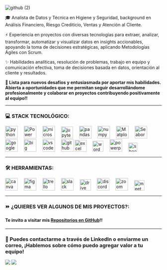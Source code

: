 ![github (2)](https://github.com/MFlorenciaLoCascio/MFlorenciaLoCascio/assets/139195222/0b832a4b-a660-404d-8d4e-38d582e8282f)



🎓 Analista de Datos y Técnica en Higiene y Seguridad, background en Análisis Financiero, Riesgo Crediticio, Ventas y Atención al Cliente.

⚡ Experiencia en proyectos con diversas tecnologías para extraer, analizar, transformar, automatizar y visualizar datos en insights accionables, apoyando la toma de decisiones estratégicas, aplicando Metodologías Ágiles con Scrum. 

✨ Habilidades analíticas, resolución de problemas, trabajo en equipo y comunicación efectiva, toma de decisiones basada en datos, orientación al cliente y resultados.

**🚀 Lista para nuevos desafíos y entusiasmada por aportar mis habilidades. Abierta a oportunidades que me permitan seguir desarrollándome profesionalmente y colaborar en proyectos contribuyendo positivamente al equipo!!**  

___

### 💻 STACK TECNOLÓGICO:  

<div align="left">
<img src="https://cdn.jsdelivr.net/gh/devicons/devicon/icons/python/python-original.svg" height="40" alt="python logo"  />
<img width="12" />
<img src="https://powerbi.microsoft.com/pictures/application-logos/svg/powerbi.svg" alt="Power BI Logo" width="40">
<img width="12" />
<img src="https://cdn.worldvectorlogo.com/logos/microsoft-sql-server-1.svg" height="40" alt="microsoftsqlserver logo"  />
<img width="12" />
<img src="https://upload.wikimedia.org/wikipedia/commons/thumb/3/38/Jupyter_logo.svg/1200px-Jupyter_logo.svg.png"  alt="jupyter logo" width="38">
<img width="12" />
<img src="https://cdn.jsdelivr.net/gh/devicons/devicon/icons/pandas/pandas-original.svg" height="40" alt="pandas logo"  />
<img width="12" />
<img src="https://cdn.jsdelivr.net/gh/devicons/devicon/icons/numpy/numpy-original.svg" height="40" alt="numpy logo"  />
<img width="12" />
<img src="https://cdn.worldvectorlogo.com/logos/matplotlib-1.svg" alt="Matplotlib Logo" width="40">
<img width="12" />
<img src="https://cdn.worldvectorlogo.com/logos/seaborn-1.svg" alt="Seaborn Logo" width="40">
<img width="12" />
<img src="https://cdn.worldvectorlogo.com/logos/google-cloud-1.svg" alt="google cloud" width="40">
<img width="12" />
<img src="https://cdn.worldvectorlogo.com/logos/google-bigquery-logo-1.svg" alt="big query" width="40">
<img width="12" />
<img src="https://cdn.jsdelivr.net/gh/devicons/devicon/icons/vscode/vscode-original.svg" height="40" alt="vscode logo"  />
<img width="12" />
<img src="https://cdn.worldvectorlogo.com/logos/github-icon-1.svg" height="40" alt="github logo" width="40 >
<img width="12" />
<img src="https://cdn.worldvectorlogo.com/logos/excel-4.svg" alt="excel logo" width="38">
<img width="12" />
<img src="https://cdn.worldvectorlogo.com/logos/microsoft-word-2013-logo.svg" alt="word logo" width="35">
<img width="12" />
<img src="https://cdn.worldvectorlogo.com/logos/powerpoint-2.svg" alt="powerpoint logo" width="40">
<img width="12" />
<img src="https://cdn.worldvectorlogo.com/logos/google-sheets-logo-icon.svg" alt="sheets logo" width="29">
</div>


___

### 🛠️ HERRAMIENTAS:

<div align="left">
<img src="https://cdn.jsdelivr.net/gh/devicons/devicon/icons/canva/canva-original.svg" height="40" alt="canva logo"  />
<img width="12" />
<img src="https://cdn.jsdelivr.net/gh/devicons/devicon/icons/figma/figma-original.svg" height="40" alt="figma logo"  />
<img width="12" />
<img src="https://cdn.worldvectorlogo.com/logos/trello.svg" height="40" alt="trello"  />
<img width="12" />
<img src="https://cdn.jsdelivr.net/gh/devicons/devicon/icons/slack/slack-original.svg" height="40" alt="slack logo"  />
<img width="12" />
<img src="https://cdn.worldvectorlogo.com/logos/drive-new-logo-1.svg" height="36" alt="drive logo"  />
<img width="12" />
<img src="https://cdn.worldvectorlogo.com/logos/discord.svg" height="40" alt="discord logo"  />
<img width="12" />
<img src="https://cdn.worldvectorlogo.com/logos/zoom-app.svg" height="40" alt="zoom logo"  />
<img width="12" />
<img src="https://cdn.worldvectorlogo.com/logos/google-meet-icon-2020-.svg" height="33" alt="meet logo"  />
</div>


___

### ⏩ ¿QUIERES VER ALGUNOS DE MIS PROYECTOS?:

#### Te invito a visitar mis [Repositorios en GitHub](https://github.com/MFlorenciaLoCascio?tab=repositories "REPOSITORIOS")!!


___

### 📩 Puedes contactarme a través de LinkedIn o enviarme un correo, ¡Hablemos sobre cómo puedo agregar valor a tu equipo! <br>	
<a target="_blank" href="https://www.linkedin.com/in/maria-florencia-lo-cascio/"><img src="https://img.shields.io/badge/-LinkedIn-0077B5?style=for-the-badge&logo=Linkedin&logoColor=white"></img></a>
<a target="_blank"
href="mailto:florlocascio5@gmail.com"><img src="https://img.shields.io/badge/-Gmail-D14836?style=for-the-badge&logo=Gmail&logoColor=white"></img></a>
<br>
</p>



